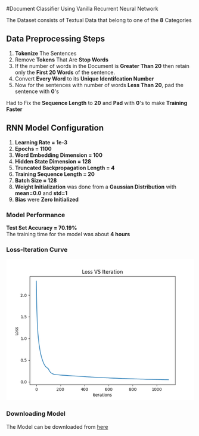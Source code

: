 #Document Classifier Using Vanilla Recurrent Neural Network

The Dataset consists of Textual Data that belong to one of the **8** Categories

## Data Preprocessing Steps
1. **Tokenize** The Sentences
2. Remove **Tokens** That Are **Stop Words**
3. If the number of words in the Document is **Greater Than 20** then retain only the **First 20 Words** of the sentence.
4. Convert **Every Word** to its **Unique Identifcation Number**
5. Now for the sentences with number of words **Less Than 20**, pad the sentence with **0**'s

Had to Fix the **Sequence Length** to **20** and **Pad** with **0**'s to make **Training Faster**

## RNN Model Configuration
1. **Learning Rate = 1e-3**
2. **Epochs = 1100**
3. **Word Embedding Dimension = 100**
4. **Hidden State Dimension = 128**
5. **Truncated Backpropagation Length = 4**
6. **Training Sequence Length = 20**
7. **Batch Size = 128**
8. **Weight Initialization** was done from a **Gaussian Distribution** with **mean=0.0** and **std=1**
9. **Bias** were **Zero Initialized**

### Model Performance
 **Test Set Accuracy = 70.19%** \
 The training time for the model was about **4 hours**

### Loss-Iteration Curve
![Loss-Iteration Curve for 1100 Epochs](/loss_curve.png)

### Downloading Model
The Model can be downloaded from <a href="https://drive.google.com/open?id=0B6OWaNVUCQvaN2FjYkF5UGdsa1U">here</a>
